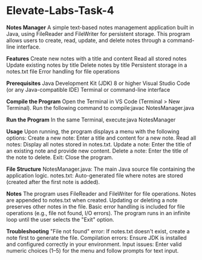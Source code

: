 # Elevate-Labs-Task-4
**Notes Manager**
A simple text-based notes management application built in Java, using FileReader and FileWriter for persistent storage. This program allows users to create, read, update, and delete notes through a command-line interface.

**Features**
Create new notes with a title and content
Read all stored notes
Update existing notes by title
Delete notes by title
Persistent storage in a notes.txt file
Error handling for file operations

**Prerequisites**
Java Development Kit (JDK) 8 or higher
Visual Studio Code (or any Java-compatible IDE)
Terminal or command-line interface

**Compile the Program**
Open the Terminal in VS Code (Terminal > New Terminal).
Run the following command to compile:javac NotesManager.java

**Run the Program**
In the same Terminal, execute:java NotesManager

**Usage**
Upon running, the program displays a menu with the following options:
Create a new note: Enter a title and content for a new note.
Read all notes: Display all notes stored in notes.txt.
Update a note: Enter the title of an existing note and provide new content.
Delete a note: Enter the title of the note to delete.
Exit: Close the program.

**File Structure**
NotesManager.java: The main Java source file containing the application logic.
notes.txt: Auto-generated file where notes are stored (created after the first note is added).

**Notes**
The program uses FileReader and FileWriter for file operations.
Notes are appended to notes.txt when created.
Updating or deleting a note preserves other notes in the file.
Basic error handling is included for file operations (e.g., file not found, I/O errors).
The program runs in an infinite loop until the user selects the "Exit" option.

**Troubleshooting**
"File not found" error: If notes.txt doesn't exist, create a note first to generate the file.
Compilation errors: Ensure JDK is installed and configured correctly in your environment.
Input issues: Enter valid numeric choices (1–5) for the menu and follow prompts for text input.

